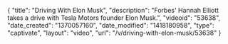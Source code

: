 {
    "title": "Driving With Elon Musk",
    "description": "Forbes' Hannah Elliott takes a drive with Tesla Motors founder Elon Musk.",
    "videoid": "53638",
    "date_created": "1370057160",
    "date_modified": "1418180958",
    "type": "captivate",
    "layout": "video",
    "url": "\/v\/driving-with-elon-musk\/53638"
}